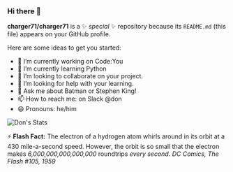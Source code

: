### Hi there 👋

**charger71/charger71** is a ✨ _special_ ✨ repository because its `README.md` (this file) appears on your GitHub profile.

Here are some ideas to get you started:

- 🔭 I’m currently working on Code:You
- 🌱 I’m currently learning Python
- 👯 I’m looking to collaborate on your project.
- 🤔 I’m looking for help with your learning.
- 💬 Ask me about Batman or Stephen King!
- 📫 How to reach me: on Slack @don
- 😄 Pronouns: he/him

![Don's Stats](https://github-readme-stats-eight-theta.vercel.app/api/top-langs/?username=charger71&layout=compact&langs_count=8&hide_border=true)

⚡ **Flash Fact:** The electron of a hydrogen atom whirls around  in its orbit at a 430 mile-a-second speed. However, the orbit is so small that the electron makes *6,000,000,000,000,000* roundtrips *every second*. *DC Comics, The Flash #105, 1959*

